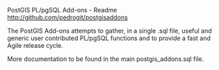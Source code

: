 PostGIS PL/pgSQL Add-ons - Readme
http://github.com/pedrogit/postgisaddons

The PostGIS Add-ons attempts to gather, in a single .sql file, useful and 
generic user contributed PL/pgSQL functions and to provide a fast and Agile 
release cycle.

More documentation to be found in the main postgis_addons.sql file.
